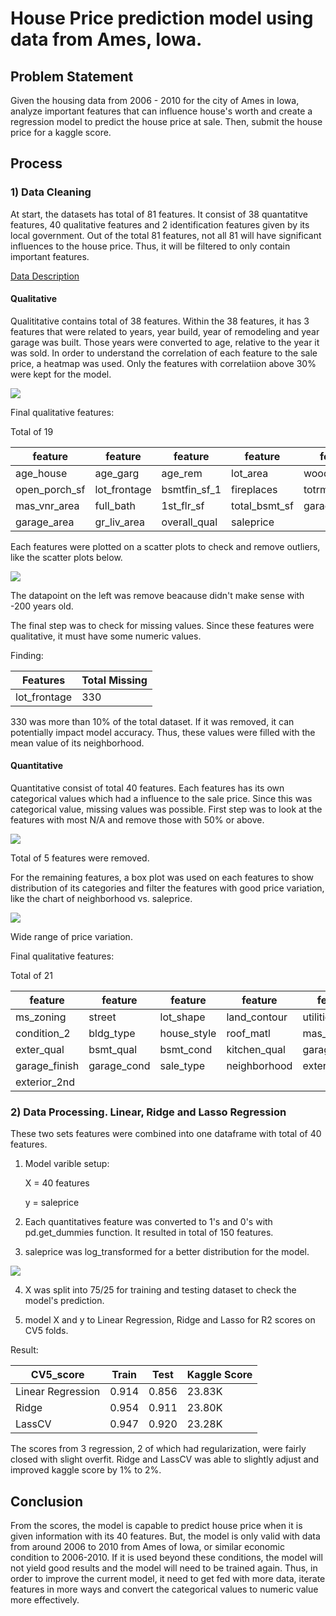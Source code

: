 # House Price prediction model using data from Ames, Iowa. 

## Problem Statement

Given the housing data from 2006 - 2010 for the city of Ames in Iowa, analyze important features that can influence house's worth and create a regression model to predict the house price at sale. Then, submit the house price for a kaggle score. 

## Process

### 1) Data Cleaning

At start, the datasets has total of 81 features. It consist of 38 quantatitve features, 40 qualitative features and 2 identification features given by its local government. Out of the total 81 features, not all 81 will have significant influences to the house price. Thus, it will be filtered to only contain important features. 

[Data Description](http://jse.amstat.org/v19n3/decock/DataDocumentation.txt)

#### Qualitative

Qualititative contains total of 38 features. Within the 38 features, it has 3 features that were related to years, year build, year of remodeling and year garage was built. Those years were converted to age, relative to the year it was sold. 
In order to understand the correlation of each feature to the sale price, a heatmap was used. Only the features with correlatiion above 30% were kept for the model.

![](./images/heat_prj_2.png)

Final qualitative features:

Total of 19

feature|feature|feature|feature|feature
|---|---|---|---|---|
age_house|age_garg|age_rem|lot_area|wood_deck_sf
open_porch_sf|lot_frontage|bsmtfin_sf_1|fireplaces|totrms_abvgrd
mas_vnr_area|full_bath|1st_flr_sf|total_bsmt_sf|garage_cars
garage_area|gr_liv_area|overall_qual|saleprice


Each features were plotted on a scatter plots to check and remove outliers, like the scatter plots below. 

![](./images/age_garg_scatter.png)


The datapoint on the left was remove beacause didn't make sense with -200 years old. 

The final step was to check for missing values. Since these features were qualitative, it must have some numeric values. 

Finding:

Features|Total Missing
|---|---|
lot_frontage|330

330 was more than 10% of the total dataset. If it was removed, it can potentially impact model accuracy. Thus, these values were filled with the mean value of its neighborhood. 

#### Quantitative

Quantitative consist of total 40 features. Each features has its own categorical values which had a influence to the sale price. 
Since this was categorical value, missing values was possible. First step was to look at the features with most N/A and remove those with 50% or above.

![](./images/CateNull_bar.png)

Total of 5 features were removed. 

For the remaining features, a box plot was used on each features to show distribution of its categories and filter the features with good price variation, like the chart of neighborhood vs. saleprice.

![](./images/nei_box.png)

Wide range of price variation. 


Final qualitative features:

Total of 21

feature|feature|feature|feature|feature
|---|---|---|---|---|
ms_zoning|street|lot_shape|land_contour|utilities
condition_2|bldg_type|house_style|roof_matl|mas_vnr_type
exter_qual|bsmt_qual|bsmt_cond|kitchen_qual|garage_type
garage_finish|garage_cond|sale_type|neighborhood|exterior_1st
exterior_2nd| | | |




### 2) Data Processing. Linear, Ridge and Lasso Regression 

These two sets features were combined into one dataframe with total of 40 features. 

1) Model varible setup:

    X = 40 features 
    
    y = saleprice

2) Each quantitatives feature was converted to 1's and 0's with pd.get_dummies function. It resulted in total of 150 features.

3) saleprice was log_transformed for a better distribution for the model.

![](./images/sale_log_hist.png)

4) X was split into 75/25 for training and testing dataset to check the model's prediction. 

5) model X and y to Linear Regression, Ridge and Lasso for R2 scores on CV5 folds. 

Result:

CV5_score|Train|Test|Kaggle Score
|---|---|---|---|
Linear Regression|0.914|0.856|23.83K
Ridge|0.954|0.911|23.80K
LassCV|0.947|0.920|23.28K

The scores from 3 regression, 2 of which had regularization, were fairly closed with slight overfit. Ridge and LassCV was able to slightly adjust and improved kaggle score by 1% to 2%.

## Conclusion

From the scores, the model is capable to predict house price when it is given information with its 40 features. But, the model is only valid with data from around 2006 to 2010 from Ames of Iowa, or similar economic condition to 2006-2010. If it is used beyond these conditions, the model will not yield good results and the model will need to be trained again. Thus, in order to improve the current model, it need to get fed with more data, iterate features in more ways and convert the categorical values to numeric value more effectively. 




